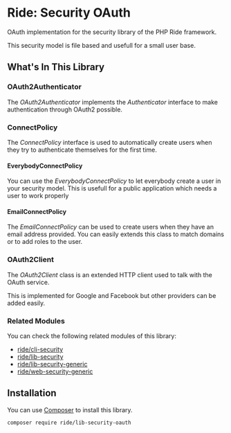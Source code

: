 # Ride: Security OAuth

OAuth implementation for the security library of the PHP Ride framework.

This security model is file based and usefull for a small user base.

## What's In This Library

### OAuth2Authenticator

The _OAuth2Authenticator_ implements the _Authenticator_ interface to make authentication through OAuth2 possible.

### ConnectPolicy

The _ConnectPolicy_ interface is used to automatically create users when they try to authenticate themselves for the first time.

#### EverybodyConnectPolicy

You can use the _EverybodyConnectPolicy_ to let everybody create a user in your security model.
This is usefull for a public application which needs a user to work properly

#### EmailConnectPolicy

The _EmailConnectPolicy_ can be used to create users when they have an email address provided. 
You can easily extends this class to match domains or to add roles to the user.

### OAuth2Client

The _OAuth2Client_ class is an extended HTTP client used to talk with the OAuth service.

This is implemented for Google and Facebook but other providers can be added easily.

### Related Modules

You can check the following related modules of this library:
- [ride/cli-security](https://github.com/all-ride/ride-cli-security)
- [ride/lib-security](https://github.com/all-ride/ride-lib-security)
- [ride/lib-security-generic](https://github.com/all-ride/ride-lib-security-generic)
- [ride/web-security-generic](https://github.com/all-ride/ride-web-security-generic)

## Installation

You can use [Composer](http://getcomposer.org) to install this library.

```
composer require ride/lib-security-oauth
```

